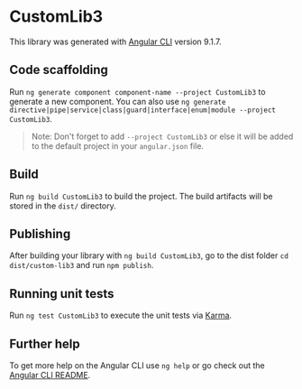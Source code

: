 # CustomLib3

This library was generated with [Angular CLI](https://github.com/angular/angular-cli) version 9.1.7.

## Code scaffolding

Run `ng generate component component-name --project CustomLib3` to generate a new component. You can also use `ng generate directive|pipe|service|class|guard|interface|enum|module --project CustomLib3`.
> Note: Don't forget to add `--project CustomLib3` or else it will be added to the default project in your `angular.json` file. 

## Build

Run `ng build CustomLib3` to build the project. The build artifacts will be stored in the `dist/` directory.

## Publishing

After building your library with `ng build CustomLib3`, go to the dist folder `cd dist/custom-lib3` and run `npm publish`.

## Running unit tests

Run `ng test CustomLib3` to execute the unit tests via [Karma](https://karma-runner.github.io).

## Further help

To get more help on the Angular CLI use `ng help` or go check out the [Angular CLI README](https://github.com/angular/angular-cli/blob/master/README.md).
